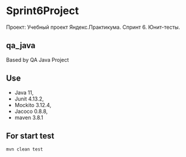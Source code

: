 # Sprint6Project
Проект: Учебный проект Яндекс.Практикума. Спринт 6. Юнит-тесты.

## qa_java
Based by
QA Java Project

## Use
* Java 11,
* Junit 4.13.2,
* Mockito 3.12.4,
* Jacoco 0.8.8,
* maven 3.8.1	

## For start test
`mvn clean test`

